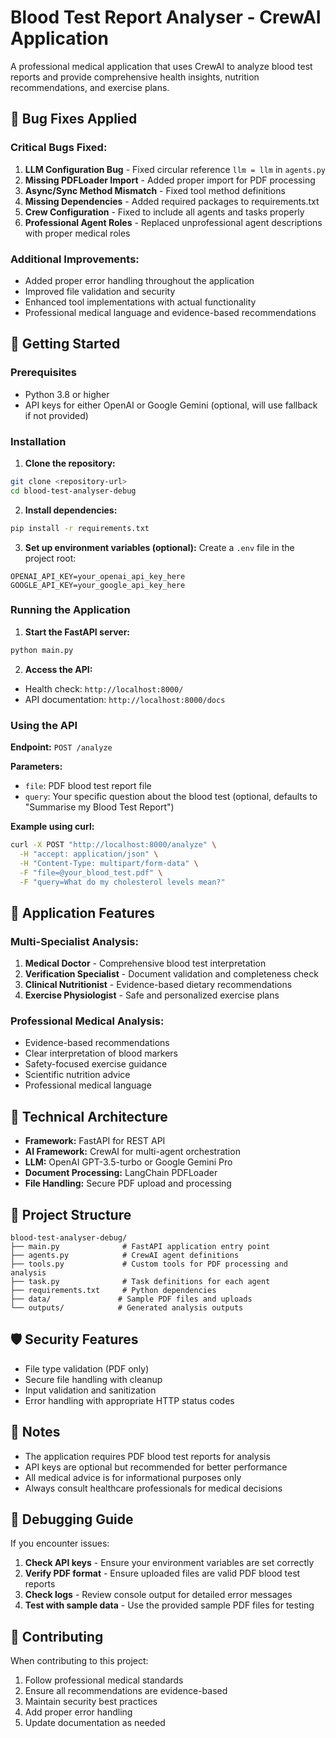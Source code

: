# Blood Test Report Analyser - CrewAI Application

A professional medical application that uses CrewAI to analyze blood test reports and provide comprehensive health insights, nutrition recommendations, and exercise plans.

## 🐛 Bug Fixes Applied

### **Critical Bugs Fixed:**

1. **LLM Configuration Bug** - Fixed circular reference `llm = llm` in `agents.py`
2. **Missing PDFLoader Import** - Added proper import for PDF processing
3. **Async/Sync Method Mismatch** - Fixed tool method definitions
4. **Missing Dependencies** - Added required packages to requirements.txt
5. **Crew Configuration** - Fixed to include all agents and tasks properly
6. **Professional Agent Roles** - Replaced unprofessional agent descriptions with proper medical roles

### **Additional Improvements:**
- Added proper error handling throughout the application
- Improved file validation and security
- Enhanced tool implementations with actual functionality
- Professional medical language and evidence-based recommendations

## 🚀 Getting Started

### Prerequisites
- Python 3.8 or higher
- API keys for either OpenAI or Google Gemini (optional, will use fallback if not provided)

### Installation

1. **Clone the repository:**
```bash
git clone <repository-url>
cd blood-test-analyser-debug
```

2. **Install dependencies:**
```bash
pip install -r requirements.txt
```

3. **Set up environment variables (optional):**
Create a `.env` file in the project root:
```env
OPENAI_API_KEY=your_openai_api_key_here
GOOGLE_API_KEY=your_google_api_key_here
```

### Running the Application

1. **Start the FastAPI server:**
```bash
python main.py
```

2. **Access the API:**
- Health check: `http://localhost:8000/`
- API documentation: `http://localhost:8000/docs`

### Using the API

**Endpoint:** `POST /analyze`

**Parameters:**
- `file`: PDF blood test report file
- `query`: Your specific question about the blood test (optional, defaults to "Summarise my Blood Test Report")

**Example using curl:**
```bash
curl -X POST "http://localhost:8000/analyze" \
  -H "accept: application/json" \
  -H "Content-Type: multipart/form-data" \
  -F "file=@your_blood_test.pdf" \
  -F "query=What do my cholesterol levels mean?"
```

## 🏥 Application Features

### **Multi-Specialist Analysis:**
1. **Medical Doctor** - Comprehensive blood test interpretation
2. **Verification Specialist** - Document validation and completeness check
3. **Clinical Nutritionist** - Evidence-based dietary recommendations
4. **Exercise Physiologist** - Safe and personalized exercise plans

### **Professional Medical Analysis:**
- Evidence-based recommendations
- Clear interpretation of blood markers
- Safety-focused exercise guidance
- Scientific nutrition advice
- Professional medical language

## 🔧 Technical Architecture

- **Framework:** FastAPI for REST API
- **AI Framework:** CrewAI for multi-agent orchestration
- **LLM:** OpenAI GPT-3.5-turbo or Google Gemini Pro
- **Document Processing:** LangChain PDFLoader
- **File Handling:** Secure PDF upload and processing

## 📁 Project Structure

```
blood-test-analyser-debug/
├── main.py              # FastAPI application entry point
├── agents.py            # CrewAI agent definitions
├── tools.py             # Custom tools for PDF processing and analysis
├── task.py              # Task definitions for each agent
├── requirements.txt     # Python dependencies
├── data/               # Sample PDF files and uploads
└── outputs/            # Generated analysis outputs
```

## 🛡️ Security Features

- File type validation (PDF only)
- Secure file handling with cleanup
- Input validation and sanitization
- Error handling with appropriate HTTP status codes

## 📝 Notes

- The application requires PDF blood test reports for analysis
- API keys are optional but recommended for better performance
- All medical advice is for informational purposes only
- Always consult healthcare professionals for medical decisions

## 🐛 Debugging Guide

If you encounter issues:

1. **Check API keys** - Ensure your environment variables are set correctly
2. **Verify PDF format** - Ensure uploaded files are valid PDF blood test reports
3. **Check logs** - Review console output for detailed error messages
4. **Test with sample data** - Use the provided sample PDF files for testing

## 🤝 Contributing

When contributing to this project:
1. Follow professional medical standards
2. Ensure all recommendations are evidence-based
3. Maintain security best practices
4. Add proper error handling
5. Update documentation as needed
